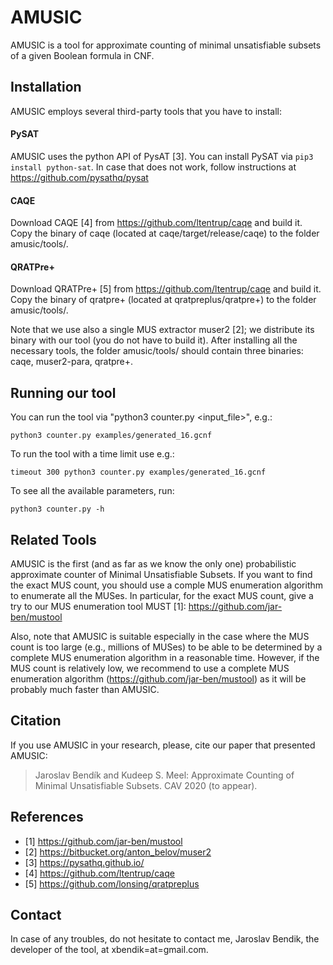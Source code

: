 # AMUSIC
AMUSIC is a tool for approximate counting of minimal unsatisfiable subsets of a given Boolean formula in CNF. 

## Installation
AMUSIC employs several third-party tools that you have to install:

#### PySAT
AMUSIC uses the python API of PysAT [3]. You can install PySAT via `pip3 install python-sat`. In case that does not work, follow instructions at https://github.com/pysathq/pysat 

#### CAQE
Download CAQE [4] from https://github.com/ltentrup/caqe and build it. Copy the binary of caqe (located at caqe/target/release/caqe) to the folder amusic/tools/.

#### QRATPre+
Download QRATPre+ [5] from https://github.com/ltentrup/caqe and build it.  Copy the binary of qratpre+ (located at qratpreplus/qratpre+) to the folder amusic/tools/. 

Note that we use also a single MUS extractor muser2 [2]; we distribute its binary with our tool (you do not have to build it).
After installing all the necessary tools, the folder amusic/tools/ should contain three binaries: caqe, muser2-para, qratpre+.

## Running our tool
You can run the tool via "python3 counter.py <input_file>", e.g.:
```
python3 counter.py examples/generated_16.gcnf
```
To run the tool with a time limit use e.g.:
```
timeout 300 python3 counter.py examples/generated_16.gcnf
```
To see all the available parameters, run:
```
python3 counter.py -h
```

## Related Tools
AMUSIC is the first (and as far as we know the only one) probabilistic approximate counter of Minimal Unsatisfiable Subsets. If you want to find the exact MUS count, you should use a comple MUS enumeration algorithm to enumerate all the MUSes. In particular, for the exact MUS count, give a try to our MUS enumeration tool MUST [1]: https://github.com/jar-ben/mustool

Also, note that AMUSIC is suitable especially in the case where the MUS count is too large (e.g., millions of MUSes) to be able to be determined by a complete MUS enumeration algorithm in a reasonable time. However, if the MUS count is relatively low, we recommend to use a complete MUS enumeration algorithm (https://github.com/jar-ben/mustool) as it will be probably much faster than AMUSIC. 

## Citation
If you use AMUSIC in your research, please, cite our paper that presented AMUSIC:
> Jaroslav Bendík and Kudeep S. Meel: Approximate Counting of Minimal Unsatisfiable Subsets. CAV 2020 (to appear).

## References

* [1] https://github.com/jar-ben/mustool
* [2] https://bitbucket.org/anton_belov/muser2
* [3] https://pysathq.github.io/
* [4] https://github.com/ltentrup/caqe
* [5] https://github.com/lonsing/qratpreplus

## Contact
In case of any troubles, do not hesitate to contact me, Jaroslav Bendik, the developer of the tool, at xbendik=at=gmail.com.
